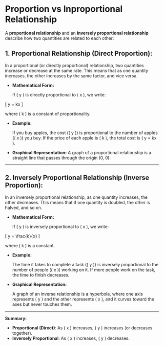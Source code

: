 # Proportion vs Inproportional Relationship

A **proportional relationship** and an **inversely proportional relationship** describe how two quantities are related to each other:

## 1. **Proportional Relationship (Direct Proportion):**

In a proportional (or directly proportional) relationship, two quantities increase or decrease at the same rate. This means that as one quantity increases, the other increases by the same factor, and vice versa.

- **Mathematical Form:**

  If \( y \) is directly proportional to \( x \), we write:

\[
y = kx
\]

  where \( k \) is a constant of proportionality.

- **Example:**

  If you buy apples, the cost (\( y \)) is proportional to the number of apples (\( x \)) you buy. If the price of each apple is \( k \), the total cost is \( y = kx \).

- **Graphical Representation:**
  A graph of a proportional relationship is a straight line that passes through the origin (0, 0).

---

## 2. **Inversely Proportional Relationship (Inverse Proportion):**

In an inversely proportional relationship, as one quantity increases, the other decreases. This means that if one quantity is doubled, the other is halved, and so on.

- **Mathematical Form:**

  If \( y \) is inversely proportional to \( x \), we write:

\[
y = \frac{k}{x}
\]

  where \( k \) is a constant.

- **Example:**

  The time it takes to complete a task (\( y \)) is inversely proportional to the number of people (\( x \)) working on it. If more people work on the task, the time to finish decreases.

- **Graphical Representation:**

  A graph of an inverse relationship is a hyperbola, where one axis represents \( y \) and the other represents \( x \), and it curves toward the axes but never touches them.

---

**Summary:**

- **Proportional (Direct)**: As \( x \) increases, \( y \) increases (or decreases together).
- **Inversely Proportional**: As \( x \) increases, \( y \) decreases.